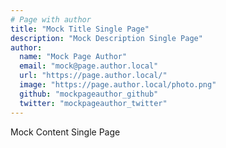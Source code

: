 ```yaml
---
# Page with author
title: "Mock Title Single Page"
description: "Mock Description Single Page"
author:
  name: "Mock Page Author"
  email: "mock@page.author.local"
  url: "https://page.author.local/"
  image: "https://page.author.local/photo.png"
  github: "mockpageauthor_github"
  twitter: "mockpageauthor_twitter"
---
```


Mock Content Single Page
